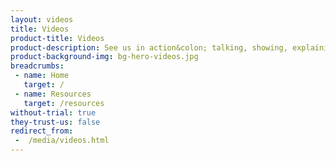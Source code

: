 ```yaml
---
layout: videos
title: Videos
product-title: Videos
product-description: See us in action&colon; talking, showing, explaining and evangelising about edge computing, cloud computing and what we do.
product-background-img: bg-hero-videos.jpg
breadcrumbs:
 - name: Home
   target: /
 - name: Resources
   target: /resources
without-trial: true
they-trust-us: false
redirect_from:
 -  /media/videos.html
---
```

